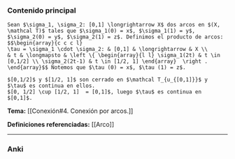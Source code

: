 ### Contenido principal

```ad-Formal
Sean $\sigma_1, \sigma_2: [0,1] \longrightarrow X$ dos arcos en $(X, \mathcal T)$ tales que $\sigma_1(0) = x$, $\sigma_1(1) = y$, $\sigma_2(0) = y$, $\sigma_2(1) = z$. Definimos el producto de arcos: $$\begin{array}{c c c l}
\tau = \sigma_1 \cdot \sigma_2: & [0,1] & \longrightarrow & X \\
& t & \longmapsto & \left \{ \begin{array}{l l} \sigma_1(2t) & t \in [0,1/2] \\ \sigma_2(2t-1) & t \in [1/2, 1] \end{array}  \right .
\end{array}$$ Notemos que $\tau (0) = x$, $\tau (1) = z$.

$[0,1/2]$ y $[1/2, 1]$ son cerrado en $\mathcal T_{u_{[0,1]}}$ y $\tau$ es continua en ellos. 
$[0, 1/2] \cup [1/2, 1]  = [0,1]$, luego $\tau$ es continua en $[0,1]$.
```

**Tema:** [[Conexión#4. Conexión por arcos.]]

**Definiciones referenciadas:** [[Arco]]

---
### Anki
